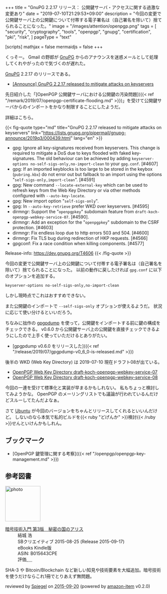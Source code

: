 +++
title = "GnuPG 2.2.17 リリース： 公開鍵サーバ・アクセスに関する過激な変更あり"
date =  "2019-07-10T21:29:53+09:00"
description = "今回の変更で公開鍵サーバ上の公開鍵について付帯する電子署名は（自己署名を除いて）捨てられることになった。"
image = "/images/attention/openpgp.png"
tags = [
  "security",
  "cryptography",
  "tools",
  "openpgp",
  "gnupg",
  "certification",
  "pki",
  "risk",
]
pageType = "text"

[scripts]
  mathjax = false
  mermaidjs = false
+++

くっそー。
Gmail の野郎が [GnuPG] からのアナウンスを迷惑メールとして処理してくれやがったので気づくのが遅れた。

[GnuPG] 2.2.17 のリリースである。

- [[Announce] GnuPG 2.2.17 released to mitigate attacks on keyservers](https://lists.gnupg.org/pipermail/gnupg-announce/2019q3/000439.html)

先日紹介した「[OpenPGP 公開鍵サーバにおける公開鍵の汚染問題]({{< ref "/remark/2019/07/openpgp-certificate-flooding.md" >}})」を受けて公開鍵サーバからのインポートをかなり制限することにしたようだ。

詳細はこちら。

{{< fig-quote type="md" title="GnuPG 2.2.17 released to mitigate attacks on keyservers" link="https://lists.gnupg.org/pipermail/gnupg-announce/2019q3/000439.html" lang="en" >}}
* gpg: Ignore all key-signatures received from keyservers.  This change is required to mitigate a DoS due to keys flooded with faked key-signatures.  The old behaviour can be achieved by adding `keyserver-options no-self-sigs-only,no-import-clean` to your `gpg.conf`.  [#4607]
* gpg: If an imported keyblocks is too large to be stored in the keybox (`pubring.kbx`) do not error out but fallback to an import using the options "`self-sigs-only,import-clean`".  [#4591]
* gpg: New command `--locate-external-key` which can be used to refresh keys from the Web Key Directory or via other methods configured with `--auto-key-locate`.
* gpg: New import option "`self-sigs-only`".
* gpg: In `--auto-key-retrieve` prefer WKD over keyservers.  [#4595]
* dirmngr: Support the "`openpgpkey`" subdomain feature from `draft-koch-openpgp-webkey-service-07`. [#4590].
* dirmngr: Add an exception for the "`openpgpkey`" subdomain to the CSRF protection.  [#4603]
* dirmngr: Fix endless loop due to http errors 503 and 504.  [#4600]
* dirmngr: Fix TLS bug during redirection of HKP requests.  [#4566]
* gpgconf: Fix a race condition when killing components.  [#4577]

Release-info: https://dev.gnupg.org/T4606
{{< /fig-quote >}}

今回の変更で公開鍵サーバ上の公開鍵について付帯する電子署名は（自己署名を除いて）捨てられることになった。
以前の動作に戻したければ `gpg.conf` に以下のオプションを追加する。

```
keyserver-options no-self-sigs-only,no-import-clean
```

しかし現時点でこれはおすすめできない。

また公開鍵のインポートで `--self-sigs-only` オプションが使えるようだ。
状況に応じて使い分けるといいだろう。

ちなみに拙作の [gpgpdump] を使って，公開鍵をインポートする前に鍵の構成をチェックできる。
v0.6.0 から公開鍵サーバ上の公開鍵を直接チェックできるようにしたので上手く使っていただけるとありがたい。

- [gpgpdump v0.6.0 をリリースした]({{< ref "/release/2019/07/gpgpdump-v0_6_0-is-released.md" >}})

後半の WKD (Web Key Directory) は 2019-07-10 現在ドラフト08が出ている。

- [OpenPGP Web Key Directory draft-koch-openpgp-webkey-service-07](https://tools.ietf.org/html/draft-koch-openpgp-webkey-service-07)
- [OpenPGP Web Key Directory draft-koch-openpgp-webkey-service-08](https://tools.ietf.org/html/draft-koch-openpgp-webkey-service-08)

今回の一連を受けて標準化と実装が早まるかもしれない。
私もちょっと検討してみようかな。
OpenPGP のメーリングリストでも議論が行われているんだけどスルーしてたんだよなぁ。

さて [Ubuntu] が今回のバージョンをちゃんとリリースしてくれるといいんだけど。
しないのなら本気で私的ビルドを{{< ruby "どげんか" >}}検討{{< /ruby >}}せんといけんかもしれん。

## ブックマーク

- [OpenPGP 鍵管理に関する考察]({{< ref "/openpgp/openpgp-key-management.md" >}})

[GnuPG]: https://gnupg.org/ "The GNU Privacy Guard"
[Libgcrypt]: https://gnupg.org/software/libgcrypt/
[Ubuntu]: https://www.ubuntu.com/ "The leading operating system for PCs, IoT devices, servers and the cloud | Ubuntu"
[gpgpdump]: https://github.com/spiegel-im-spiegel/gpgpdump "spiegel-im-spiegel/gpgpdump: OpenPGP packet visualizer"

## 参考図書

<div class="hreview">
  <div class="photo"><a class="item url" href="https://www.amazon.co.jp/%E6%9A%97%E5%8F%B7%E6%8A%80%E8%A1%93%E5%85%A5%E9%96%80-%E7%AC%AC3%E7%89%88-%E7%A7%98%E5%AF%86%E3%81%AE%E5%9B%BD%E3%81%AE%E3%82%A2%E3%83%AA%E3%82%B9-%E7%B5%90%E5%9F%8E-%E6%B5%A9-ebook/dp/B015643CPE?SubscriptionId=AKIAJYVUJ3DMTLAECTHA&tag=baldandersinf-22&linkCode=xm2&camp=2025&creative=165953&creativeASIN=B015643CPE"><img src="https://images-fe.ssl-images-amazon.com/images/I/51t6yHHVwEL._SL160_.jpg" width="113" alt="photo"></a></div>
  <dl class="fn">
    <dt><a href="https://www.amazon.co.jp/%E6%9A%97%E5%8F%B7%E6%8A%80%E8%A1%93%E5%85%A5%E9%96%80-%E7%AC%AC3%E7%89%88-%E7%A7%98%E5%AF%86%E3%81%AE%E5%9B%BD%E3%81%AE%E3%82%A2%E3%83%AA%E3%82%B9-%E7%B5%90%E5%9F%8E-%E6%B5%A9-ebook/dp/B015643CPE?SubscriptionId=AKIAJYVUJ3DMTLAECTHA&tag=baldandersinf-22&linkCode=xm2&camp=2025&creative=165953&creativeASIN=B015643CPE">暗号技術入門 第3版　秘密の国のアリス</a></dt>
	<dd>結城 浩</dd>
    <dd>SBクリエイティブ 2015-08-25 (Release 2015-09-17)</dd>
    <dd>eBooks Kindle版</dd>
    <dd>ASIN: B015643CPE</dd>
    <dd>評価<abbr class="rating fa-sm" title="5">&nbsp;<i class="fas fa-star"></i>&nbsp;<i class="fas fa-star"></i>&nbsp;<i class="fas fa-star"></i>&nbsp;<i class="fas fa-star"></i>&nbsp;<i class="fas fa-star"></i></abbr></dd>
  </dl>
  <p class="description">SHA-3 や Bitcoin/Blockchain など新しい知見や技術要素を大幅追加。暗号技術を使うだけならこれ1冊でとりあえず無問題。</p>
  <p class="powered-by" >reviewed by <a href='#maker' class='reviewer'>Spiegel</a> on <abbr class="dtreviewed" title="2015-09-20">2015-09-20</abbr> (powered by <a href="https://github.com/spiegel-im-spiegel/amazon-item" >amazon-item</a> v0.2.0)</p>
</div>
